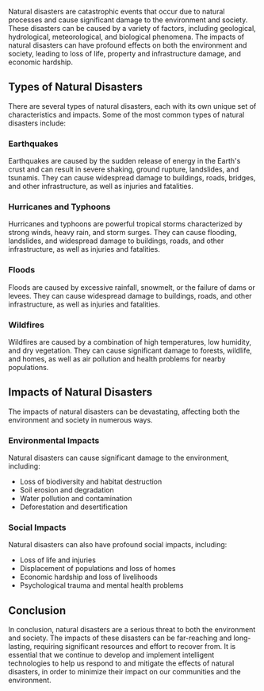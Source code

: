 
Natural disasters are catastrophic events that occur due to natural processes and cause significant damage to the environment and society. These disasters can be caused by a variety of factors, including geological, hydrological, meteorological, and biological phenomena. The impacts of natural disasters can have profound effects on both the environment and society, leading to loss of life, property and infrastructure damage, and economic hardship.

Types of Natural Disasters
--------------------------

There are several types of natural disasters, each with its own unique set of characteristics and impacts. Some of the most common types of natural disasters include:

### Earthquakes

Earthquakes are caused by the sudden release of energy in the Earth's crust and can result in severe shaking, ground rupture, landslides, and tsunamis. They can cause widespread damage to buildings, roads, bridges, and other infrastructure, as well as injuries and fatalities.

### Hurricanes and Typhoons

Hurricanes and typhoons are powerful tropical storms characterized by strong winds, heavy rain, and storm surges. They can cause flooding, landslides, and widespread damage to buildings, roads, and other infrastructure, as well as injuries and fatalities.

### Floods

Floods are caused by excessive rainfall, snowmelt, or the failure of dams or levees. They can cause widespread damage to buildings, roads, and other infrastructure, as well as injuries and fatalities.

### Wildfires

Wildfires are caused by a combination of high temperatures, low humidity, and dry vegetation. They can cause significant damage to forests, wildlife, and homes, as well as air pollution and health problems for nearby populations.

Impacts of Natural Disasters
----------------------------

The impacts of natural disasters can be devastating, affecting both the environment and society in numerous ways.

### Environmental Impacts

Natural disasters can cause significant damage to the environment, including:

* Loss of biodiversity and habitat destruction
* Soil erosion and degradation
* Water pollution and contamination
* Deforestation and desertification

### Social Impacts

Natural disasters can also have profound social impacts, including:

* Loss of life and injuries
* Displacement of populations and loss of homes
* Economic hardship and loss of livelihoods
* Psychological trauma and mental health problems

Conclusion
----------

In conclusion, natural disasters are a serious threat to both the environment and society. The impacts of these disasters can be far-reaching and long-lasting, requiring significant resources and effort to recover from. It is essential that we continue to develop and implement intelligent technologies to help us respond to and mitigate the effects of natural disasters, in order to minimize their impact on our communities and the environment.
